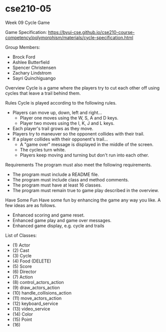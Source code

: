 # cse210-05
Week 09 Cycle Game

Game Specification: https://byui-cse.github.io/cse210-course-competency/polymorphism/materials/cycle-specification.html

Group Members:
- Brock Ford
- Ashlee Butterfield
- Spencer Christensen
- Zachary Lindstrom
- Sayri Quinchiguango

Overview
Cycle is a game where the players try to cut each other off using cycles that leave a trail behind them.

Rules
Cycle is played according to the following rules.
- Players can move up, down, left and right...
    - Player one moves using the W, S, A and D keys.
    - Player two moves using the I, K, J and L keys.
- Each player's trail grows as they move.
- Players try to maneuver so the opponent collides with their trail.
- If a player collides with their opponent's trail...
    - A "game over" message is displayed in the middle of the screen.
    - The cycles turn white.
    - Players keep moving and turning but don't run into each other.

Requirements
The program must also meet the following requirements.
- The program must include a README file.
- The program must include class and method comments.
- The program must have at least 16 classes.
- The program must remain true to game play described in the overview.

Have Some Fun
Have some fun by enhancing the game any way you like. A few ideas are as follows.
- Enhanced scoring and game reset.
- Enhanced game play and game over messages.
- Enhanced game display, e.g. cycle and trails

List of Classes:
- (1) Actor
- (2) Cast
- (3) Cycle
- (4) Food (DELETE)
- (5) Score
- (6) Director
- (7) Action
- (8) control_actors_action
- (9) draw_actors_action
- (10) handle_collisions_action
- (11) move_actors_action
- (12) keyboard_service
- (13) video_service
- (14) Color
- (15) Point
- (16)
